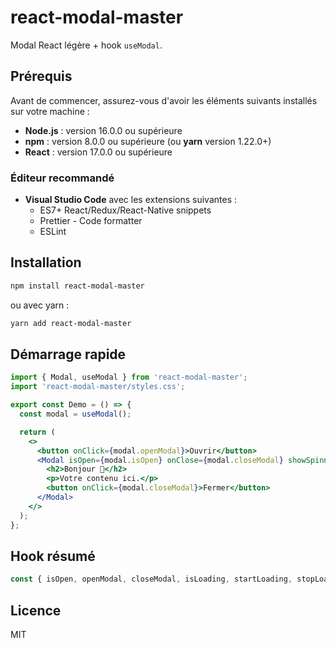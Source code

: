 # react-modal-master

Modal React légère + hook `useModal`.

## Prérequis

Avant de commencer, assurez-vous d'avoir les éléments suivants installés sur votre machine :

- **Node.js** : version 16.0.0 ou supérieure
- **npm** : version 8.0.0 ou supérieure (ou **yarn** version 1.22.0+)
- **React** : version 17.0.0 ou supérieure

### Éditeur recommandé

- **Visual Studio Code** avec les extensions suivantes :
  - ES7+ React/Redux/React-Native snippets
  - Prettier - Code formatter
  - ESLint

## Installation

```bash
npm install react-modal-master
```

ou avec yarn :

```bash
yarn add react-modal-master
```

## Démarrage rapide

```jsx
import { Modal, useModal } from 'react-modal-master';
import 'react-modal-master/styles.css';

export const Demo = () => {
  const modal = useModal();

  return (
    <>
      <button onClick={modal.openModal}>Ouvrir</button>
      <Modal isOpen={modal.isOpen} onClose={modal.closeModal} showSpinner={modal.isLoading}>
        <h2>Bonjour 👋</h2>
        <p>Votre contenu ici.</p>
        <button onClick={modal.closeModal}>Fermer</button>
      </Modal>
    </>
  );
};
```

## Hook résumé

```js
const { isOpen, openModal, closeModal, isLoading, startLoading, stopLoading } = useModal();
```

## Licence

MIT
